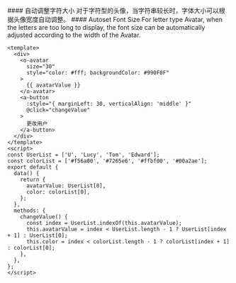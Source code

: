 <cn>
#### 自动调整字符大小
对于字符型的头像，当字符串较长时，字体大小可以根据头像宽度自动调整。
</cn>

<us>
#### Autoset Font Size
For letter type Avatar, when the letters are too long to display, the font size can be automatically adjusted according to the width of the Avatar.
</us>

```vue
<template>
  <div>
    <o-avatar
      size="30"
      style="color: #fff; backgroundColor: #990F0F"
    >
      {{ avatarValue }}
    </o-avatar>
    <a-button
      :style="{ marginLeft: 30, verticalAlign: 'middle' }"
      @click="changeValue"
    >
      更改用户
    </a-button>
  </div>
</template>
<script>
const UserList = ['U', 'Lucy', 'Tom', 'Edward'];
const colorList = ['#f56a00', '#7265e6', '#ffbf00', '#00a2ae'];
export default {
  data() {
    return {
      avatarValue: UserList[0],
      color: colorList[0],
    };
  },
  methods: {
    changeValue() {
      const index = UserList.indexOf(this.avatarValue);
      this.avatarValue = index < UserList.length - 1 ? UserList[index + 1] : UserList[0];
      this.color = index < colorList.length - 1 ? colorList[index + 1] : colorList[0];
    },
  },
};
</script>
```
